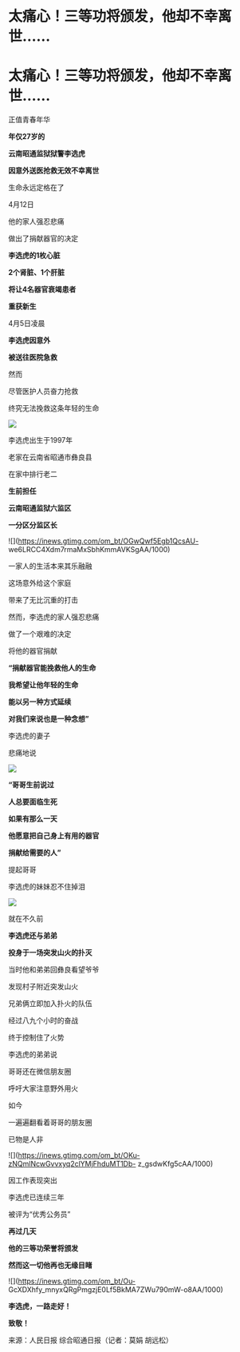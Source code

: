# 太痛心！三等功将颁发，他却不幸离世……

# 太痛心！三等功将颁发，他却不幸离世……

正值青春年华

**年仅27岁的**

**云南昭通监狱狱警李选虎**

**因意外送医抢救无效不幸离世**

生命永远定格在了

4月12日

他的家人强忍悲痛

做出了捐献器官的决定

**李选虎的1枚心脏**

**2个肾脏、1个肝脏**

**将让4名器官衰竭患者**

**重获新生**

4月5日凌晨

**李选虎因意外**

**被送往医院急救**

然而

尽管医护人员奋力抢救

终究无法挽救这条年轻的生命

![](https://inews.gtimg.com/om_bt/ONI2LLpByNwxxyIhqjhvBcaAQY4wQAgg5CDaCctNS_FIQAA/1000)

李选虎出生于1997年

老家在云南省昭通市彝良县

在家中排行老二

**生前担任**

**云南昭通监狱六监区**

**一分区分监区长**

![](https://inews.gtimg.com/om_bt/OGwQwf5Egb1QcsAU-
we6LRCC4Xdm7rmaMxSbhKmmAVKSgAA/1000)

一家人的生活本来其乐融融

这场意外给这个家庭

带来了无比沉重的打击

然而，李选虎的家人强忍悲痛

做了一个艰难的决定

将他的器官捐献

**“捐献器官能挽救他人的生命**

**我希望让他年轻的生命**

**能以另一种方式延续**

**对我们来说也是一种念想”**

李选虎的妻子

悲痛地说

![](https://inews.gtimg.com/om_bt/O4esU6dwVZdXBVZ1ykTSq7tOF8FBcuU1O6Z14_ibmNF5EAA/1000)

**“哥哥生前说过**

**人总要面临生死**

**如果有那么一天**

**他愿意把自己身上有用的器官**

**捐献给需要的人”**

提起哥哥

李选虎的妹妹忍不住掉泪

![](https://inews.gtimg.com/om_bt/ORFP8ru5cKCtj66uLPz78ny_0-O3AkvkaClvnWjsoiAYgAA/1000)

就在不久前

**李选虎还与弟弟**

**投身于一场突发山火的扑灭**

当时他和弟弟回彝良看望爷爷

发现村子附近突发山火

兄弟俩立即加入扑火的队伍

经过八九个小时的奋战

终于控制住了火势

李选虎的弟弟说

哥哥还在微信朋友圈

呼吁大家注意野外用火

如今

一遍遍翻看着哥哥的朋友圈

已物是人非

![](https://inews.gtimg.com/om_bt/OKu-zNQmlNcwGvvxyq2clYMjFhduMT1Db-
z_gsdwKfg5cAA/1000)

因工作表现突出

李选虎已连续三年

被评为“优秀公务员”

**再过几天**

**他的三等功荣誉将颁发**

**然而这一切他再也无缘目睹**

![](https://inews.gtimg.com/om_bt/Ou-
GcXDXhfy_mnyxQRgPmgzjE0Lf5BkMA7ZWu790mW-o8AA/1000)

**李选虎，一路走好！**

**致敬！**

来源：人民日报 综合昭通日报（记者：莫娟 胡远松）

